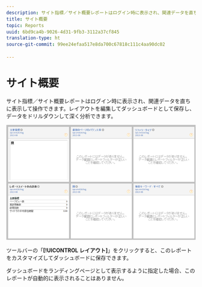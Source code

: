 ```yaml
---
description: サイト指標／サイト概要レポートはログイン時に表示され、関連データを直ちに表示して操作できます。レイアウトを編集してダッシュボードとして保存し、データをドリルダウンして深く分析できます。
title: サイト概要
topic: Reports
uuid: 6bd9ca4b-9026-4d31-9fb3-3112a37cf845
translation-type: ht
source-git-commit: 99ee24efaa517e8da700c67818c111c4aa90dc02

---
```



# サイト概要

サイト指標／サイト概要レポートはログイン時に表示され、関連データを直ちに表示して操作できます。レイアウトを編集してダッシュボードとして保存し、データをドリルダウンして深く分析できます。

![](assets/site_overview_report.png)

ツールバーの「**[!UICONTROL レイアウト]**」をクリックすると、このレポートをカスタマイズしてダッシュボードに保存できます。

ダッシュボードをランディングページとして表示するように指定した場合、このレポートが自動的に表示されることはありません。
